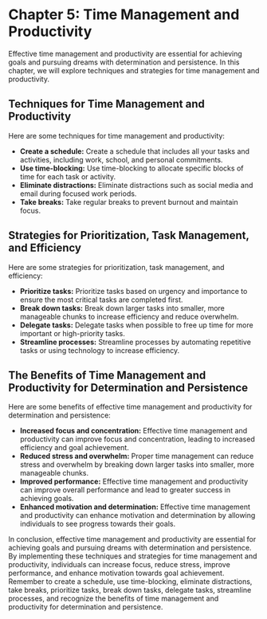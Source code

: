 Chapter 5: Time Management and Productivity
===========================================

Effective time management and productivity are essential for achieving goals and pursuing dreams with determination and persistence. In this chapter, we will explore techniques and strategies for time management and productivity.

Techniques for Time Management and Productivity
-----------------------------------------------

Here are some techniques for time management and productivity:

* **Create a schedule:** Create a schedule that includes all your tasks and activities, including work, school, and personal commitments.
* **Use time-blocking:** Use time-blocking to allocate specific blocks of time for each task or activity.
* **Eliminate distractions:** Eliminate distractions such as social media and email during focused work periods.
* **Take breaks:** Take regular breaks to prevent burnout and maintain focus.

Strategies for Prioritization, Task Management, and Efficiency
--------------------------------------------------------------

Here are some strategies for prioritization, task management, and efficiency:

* **Prioritize tasks:** Prioritize tasks based on urgency and importance to ensure the most critical tasks are completed first.
* **Break down tasks:** Break down larger tasks into smaller, more manageable chunks to increase efficiency and reduce overwhelm.
* **Delegate tasks:** Delegate tasks when possible to free up time for more important or high-priority tasks.
* **Streamline processes:** Streamline processes by automating repetitive tasks or using technology to increase efficiency.

The Benefits of Time Management and Productivity for Determination and Persistence
----------------------------------------------------------------------------------

Here are some benefits of effective time management and productivity for determination and persistence:

* **Increased focus and concentration:** Effective time management and productivity can improve focus and concentration, leading to increased efficiency and goal achievement.
* **Reduced stress and overwhelm:** Proper time management can reduce stress and overwhelm by breaking down larger tasks into smaller, more manageable chunks.
* **Improved performance:** Effective time management and productivity can improve overall performance and lead to greater success in achieving goals.
* **Enhanced motivation and determination:** Effective time management and productivity can enhance motivation and determination by allowing individuals to see progress towards their goals.

In conclusion, effective time management and productivity are essential for achieving goals and pursuing dreams with determination and persistence. By implementing these techniques and strategies for time management and productivity, individuals can increase focus, reduce stress, improve performance, and enhance motivation towards goal achievement. Remember to create a schedule, use time-blocking, eliminate distractions, take breaks, prioritize tasks, break down tasks, delegate tasks, streamline processes, and recognize the benefits of time management and productivity for determination and persistence.
